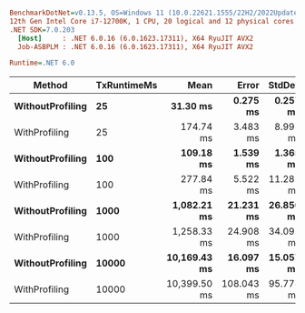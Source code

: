 ``` ini

BenchmarkDotNet=v0.13.5, OS=Windows 11 (10.0.22621.1555/22H2/2022Update/SunValley2)
12th Gen Intel Core i7-12700K, 1 CPU, 20 logical and 12 physical cores
.NET SDK=7.0.203
  [Host]     : .NET 6.0.16 (6.0.1623.17311), X64 RyuJIT AVX2
  Job-ASBPLM : .NET 6.0.16 (6.0.1623.17311), X64 RyuJIT AVX2

Runtime=.NET 6.0  

```
|           Method | TxRuntimeMs |         Mean |      Error |    StdDev |      Gen0 |      Gen1 |   Allocated |
|----------------- |------------ |-------------:|-----------:|----------:|----------:|----------:|------------:|
| **WithoutProfiling** |          **25** |     **31.30 ms** |   **0.275 ms** |  **0.257 ms** |         **-** |         **-** |     **8.04 KB** |
|    WithProfiling |          25 |    174.74 ms |   3.483 ms |  8.991 ms |  750.0000 |  250.0000 | 32157.78 KB |
| **WithoutProfiling** |         **100** |    **109.18 ms** |   **1.539 ms** |  **1.365 ms** |         **-** |         **-** |    **10.58 KB** |
|    WithProfiling |         100 |    277.84 ms |   5.522 ms | 11.281 ms |  666.6667 |  333.3333 | 32680.32 KB |
| **WithoutProfiling** |        **1000** |  **1,082.21 ms** |  **21.231 ms** | **26.850 ms** |         **-** |         **-** |     **9.02 KB** |
|    WithProfiling |        1000 |  1,258.33 ms |  24.908 ms | 34.095 ms | 1000.0000 |         - | 27429.73 KB |
| **WithoutProfiling** |       **10000** | **10,169.43 ms** |  **16.097 ms** | **15.057 ms** |         **-** |         **-** |    **10.81 KB** |
|    WithProfiling |       10000 | 10,399.50 ms | 108.043 ms | 95.778 ms | 3000.0000 | 1000.0000 | 63737.54 KB |
